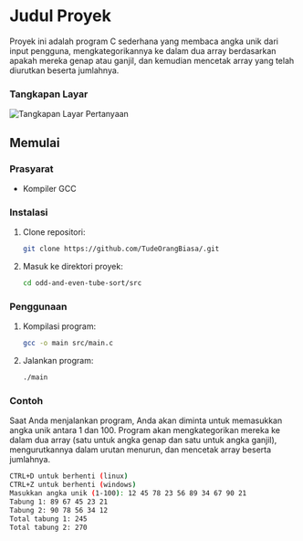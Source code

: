 # Judul Proyek

Proyek ini adalah program C sederhana yang membaca angka unik dari input pengguna, mengkategorikannya ke dalam dua array berdasarkan apakah mereka genap atau ganjil, dan kemudian mencetak array yang telah diurutkan beserta jumlahnya.

### Tangkapan Layar

![Tangkapan Layar Pertanyaan](/screenshots/Screenshot_20250226_085714.png.png)

## Memulai

### Prasyarat

- Kompiler GCC

### Instalasi

1. Clone repositori:
    ```sh
    git clone https://github.com/TudeOrangBiasa/.git
    ```
2. Masuk ke direktori proyek:
    ```sh
    cd odd-and-even-tube-sort/src
    ```

### Penggunaan

1. Kompilasi program:
    ```sh
    gcc -o main src/main.c
    ```
2. Jalankan program:
    ```sh
    ./main
    ```

### Contoh

Saat Anda menjalankan program, Anda akan diminta untuk memasukkan angka unik antara 1 dan 100. Program akan mengkategorikan mereka ke dalam dua array (satu untuk angka genap dan satu untuk angka ganjil), mengurutkannya dalam urutan menurun, dan mencetak array beserta jumlahnya.

```sh
CTRL+D untuk berhenti (linux) 
CTRL+Z untuk berhenti (windows) 
Masukkan angka unik (1-100): 12 45 78 23 56 89 34 67 90 21
Tabung 1: 89 67 45 23 21 
Tabung 2: 90 78 56 34 12 
Total tabung 1: 245
Total tabung 2: 270
```

